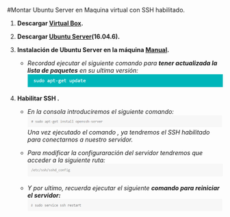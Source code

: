 #Montar Ubuntu Server en Maquina virtual con SSH habilitado.

1. **Descargar [Virtual Box](https://www.virtualbox.org/).**
2. **Descargar [Ubuntu Server](http://releases.ubuntu.com/16.04/ubuntu-16.04.6-server-i386.iso)(16.04.6).**
3. **Instalación de Ubuntu Server en la máquina  [Manual](https://www.redeszone.net/gnu-linux/ubuntu-server-18-04-lts-instalacion-configuracion/).**

   - *Recordad ejecutar el siguiente comando para **tener actualizada la lista de paquetes** en su ultima versión:*
   ![](images/doc01/doc01_comando_update.png)

4. **Habilitar SSH .**


    - *En la consola introduciremos el siguiente comando:*
    ![](images/doc01/doc01_comando_ssh.png)
    *Una vez ejecutado el comando , ya tendremos el SSH habilitado para conectarnos a nuestro servidor.*

    - *Para modificar la configuraración del servidor tendremos que acceder a la siguiente ruta:*
        ![](images/doc01/doc01_configurar_servidor.png)

    - *Y por ultimo, recuerda ejecutar el siguiente **comando para reiniciar el servidor:***    
    ![](images/doc01/doc01_comando_reiniciar_server.png)

